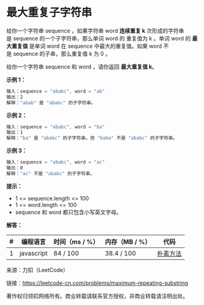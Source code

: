 # 最大重复子字符串

给你一个字符串 sequence ，如果字符串 word **连续重复 k** 次形成的字符串是 sequence 的一个子字符串，那么单词 word 的 重复值为 k 。单词 word 的 **最大重复值** 是单词 word 在 sequence 中最大的重复值。如果 word 不是 sequence 的子串，那么重复值 k 为 0 。

给你一个字符串 sequence 和 word ，请你返回 **最大重复值 k**。

**示例 1：**

``` javascript
输入：sequence = "ababc", word = "ab"
输出：2
解释："abab" 是 "ababc" 的子字符串。
```

**示例 2：**

``` javascript
输入：sequence = "ababc", word = "ba"
输出：1
解释："ba" 是 "ababc" 的子字符串，但 "baba" 不是 "ababc" 的子字符串。
```

**示例 3：**

``` javascript
输入：sequence = "ababc", word = "ac"
输出：0
解释："ac" 不是 "ababc" 的子字符串。
```

**提示：**

- 1 <= sequence.length <= 100
- 1 <= word.length <= 100
- sequence 和 word 都只包含小写英文字母。

**解答：**

**#**|**编程语言**|**时间（ms / %）**|**内存（MB / %）**|**代码**
--|--|--|--|--
1|javascript|84 / 100|38.4 / 100|[朴素方法](./javascript/ac_v1.js)

来源：力扣（LeetCode）

链接：https://leetcode-cn.com/problems/maximum-repeating-substring

著作权归领扣网络所有。商业转载请联系官方授权，非商业转载请注明出处。
